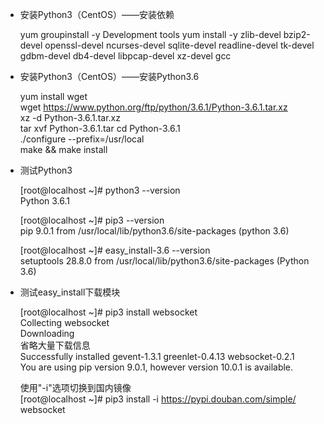 - 安装Python3（CentOS）——安装依赖

    yum groupinstall -y Development tools
    yum install -y zlib-devel bzip2-devel openssl-devel ncurses-devel sqlite-devel readline-devel tk-devel gdbm-devel db4-devel libpcap-devel xz-devel gcc

- 安装Python3（CentOS）——安装Python3.6

  yum install wget  
  wget https://www.python.org/ftp/python/3.6.1/Python-3.6.1.tar.xz  
  xz -d Python-3.6.1.tar.xz  
  tar xvf Python-3.6.1.tar
  cd Python-3.6.1  
  ./configure --prefix=/usr/local  
  make && make install

- 测试Python3

    [root@localhost ~]# python3 --version  
    Python 3.6.1

    [root@localhost ~]# pip3 --version  
    pip 9.0.1 from /usr/local/lib/python3.6/site-packages (python 3.6)

    [root@localhost ~]# easy_install-3.6 --version  
    setuptools 28.8.0 from /usr/local/lib/python3.6/site-packages (Python 3.6)

- 测试easy_install下载模块

  [root@localhost ~]# pip3 install websocket  
  Collecting websocket  
  Downloading  
  省略大量下载信息  
  Successfully installed gevent-1.3.1 greenlet-0.4.13 websocket-0.2.1  
  You are using pip version 9.0.1, however version 10.0.1 is available.

  使用"-i"选项切换到国内镜像  
  [root@localhost ~]# pip3 install -i https://pypi.douban.com/simple/ websocket